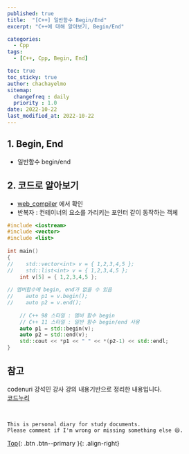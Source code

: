 ```yaml
---
published: true
title:  "[C++] 일반함수 Begin/End"
excerpt: "C++에 대해 알아보기, Begin/End"

categories:
  - Cpp
tags:
  - [C++, Cpp, Begin, End]

toc: true
toc_sticky: true
author: chachayelmo
sitemap:
  changefreq : daily
  priority : 1.0
date: 2022-10-22
last_modified_at: 2022-10-22
---
```


## 1. Begin, End
- 일반함수 begin/end

## 2. 코드로 알아보기
- [web_compiler](https://godbolt.org/) 에서 확인
- 반복자 : 컨테이너의 요소를 가리키는 포인터 같이 동작하는 객체 

```cpp
#include <iostream> 
#include <vector> 
#include <list> 
  
int main() 
{ 
//    std::vector<int> v = { 1,2,3,4,5 }; 
//    std::list<int> v = { 1,2,3,4,5 }; 
    int v[5] = { 1,2,3,4,5 }; 
  
// 멤버함수에 begin, end가 없을 수 있음
//    auto p1 = v.begin(); 
//    auto p2 = v.end(); 
  
    // C++ 98 스타일 : 멤버 함수 begin 
    // C++ 11 스타일 : 일반 함수 begin/end 사용  
    auto p1 = std::begin(v); 
    auto p2 = std::end(v); 
    std::cout << *p1 << " " << *(p2-1) << std::endl;
}
```

## 참고
codenuri 강석민 강사 강의 내용기반으로 정리한 내용입니다.  
[코드누리](https://github.com/codenuri)

<br>

    This is personal diary for study documents.
    Please comment if I'm wrong or missing something else 😄. 

[Top](#){: .btn .btn--primary }{: .align-right}